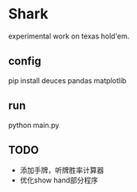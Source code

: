 # Shark
experimental work on texas hold'em.


## config
pip install deuces pandas matplotlib


## run
python main.py


## TODO
*   添加手牌，听牌胜率计算器
*   优化show hand部分程序

